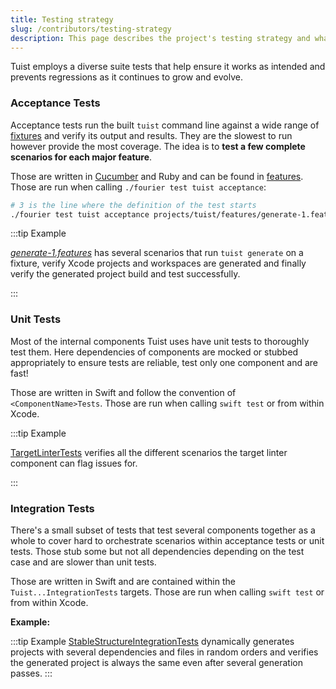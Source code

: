 ```yaml
---
title: Testing strategy
slug: /contributors/testing-strategy
description: This page describes the project's testing strategy and what's the most suitable case for each of them.
---
```


Tuist employs a diverse suite tests that help ensure it works as intended and prevents regressions as it continues to grow and evolve.

### Acceptance Tests

Acceptance tests run the built `tuist` command line against a wide range of [fixtures](https://github.com/tuist/tuist/tree/main/fixtures) and verify its output and results. They are the slowest to run however provide the most coverage. The idea is to **test a few complete scenarios for each major feature**.

Those are written in [Cucumber](https://cucumber.io/docs) and Ruby and can be found in [features](https://github.com/tuist/tuist/tree/main/features). Those are run when calling `./fourier test tuist acceptance`:

```bash
# 3 is the line where the definition of the test starts
./fourier test tuist acceptance projects/tuist/features/generate-1.feature:3
```

:::tip Example

[_generate-1.features_](https://github.com/tuist/tuist/blob/main/projects/tuist/features/generate-1.feature) has several scenarios that run `tuist generate` on a fixture, verify Xcode projects and workspaces are generated and finally verify the generated project build and test successfully.

:::

### Unit Tests

Most of the internal components Tuist uses have unit tests to thoroughly test them. Here dependencies of components are mocked or stubbed appropriately to ensure tests are reliable, test only one component and are fast!

Those are written in Swift and follow the convention of `<ComponentName>Tests`. Those are run when calling `swift test` or from within Xcode.

:::tip Example

[TargetLinterTests](https://github.com/tuist/tuist/blob/main/Tests/TuistGeneratorTests/Linter/TargetLinterTests.swift) verifies all the different scenarios the target linter component can flag issues for.

:::

### Integration Tests

There's a small subset of tests that test several components together as a whole to cover hard to orchestrate scenarios within acceptance tests or unit tests. Those stub some but not all dependencies depending on the test case and are slower than unit tests.

Those are written in Swift and are contained within the `Tuist...IntegrationTests` targets. Those are run when calling `swift test` or from within Xcode.

**Example:**

:::tip Example
[StableStructureIntegrationTests](https://github.com/tuist/tuist/blob/main/Tests/TuistIntegrationTests/Generator/StableStructureIntegrationTests.swift) dynamically generates projects with several dependencies and files in random orders and verifies the generated project is always the same even after several generation passes.
:::
